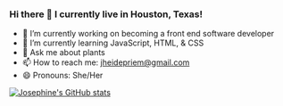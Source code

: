 ### Hi there 👋 I currently live in Houston, Texas!

- 🔭 I’m currently working on becoming a front end software developer
- 💬 I’m currently learning JavaScript, HTML, & CSS
- 🌱 Ask me about plants
- 📫 How to reach me: jheidepriem@gmail.com
- 😄 Pronouns: She/Her

[![Josephine's GitHub stats](https://github-readme-stats.vercel.app/api?username=jheidepriem)](https://github.com/jheidepriem/github-readme-stats)
